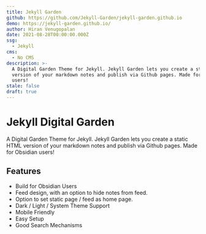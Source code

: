 ```yaml
---
title: Jekyll Garden
github: https://github.com/Jekyll-Garden/jekyll-garden.github.io
demo: https://jekyll-garden.github.io/
author: Hiran Venugopalan
date: 2021-08-28T00:00:00.000Z
ssg:
  - Jekyll
cms:
  - No CMS
description: >-
  A Digital Garden Theme for Jekyll. Jekyll Garden lets you create a static HTML
  version of your markdown notes and publish via Github pages. Made for Obsidian
  users!
stale: false
draft: true
---
```


# Jekyll Digital Garden

A Digital Garden Theme for Jekyll. Jekyll Garden lets you create a static HTML version of your markdown notes and publish via Github pages. Made for Obsidian users!

## Features
* Build for Obsidian Users
* Feed design, with an option to hide notes from feed.
* Option to set static page / feed as home page.
* Dark / Light / System Theme Support 
* Mobile Friendly
* Easy Setup 
* Good Search Mechanisms
